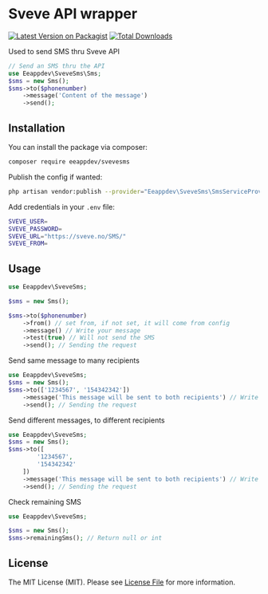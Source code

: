 # Sveve API wrapper

[![Latest Version on Packagist](https://img.shields.io/packagist/v/eeappdev/svevesms.svg?style=flat-square)](https://packagist.org/packages/eeappdev/svevesms)
[![Total Downloads](https://img.shields.io/packagist/dt/eeappdev/svevesms.svg?style=flat-square)](https://packagist.org/packages/eeappdev/svevesms)

Used to send SMS thru Sveve API

```php
// Send an SMS thru the API
use Eeappdev\SveveSms\Sms;
$sms = new Sms();
$sms->to($phonenumber)
    ->message('Content of the message')
    ->send();
```

## Installation

You can install the package via composer:

```bash
composer require eeappdev/svevesms
```

Publish the config if wanted:
```bash
php artisan vendor:publish --provider="Eeappdev\SveveSms\SmsServiceProvider" --tag="config"
```

Add credentials in your `.env` file:

```bash
SVEVE_USER=
SVEVE_PASSWORD=
SVEVE_URL="https://sveve.no/SMS/"
SVEVE_FROM=
```


## Usage

```php
use Eeappdev\SveveSms;

$sms = new Sms();

$sms->to($phonenumber)
    ->from() // set from, if not set, it will come from config
    ->message() // Write your message
    ->test(true) // Will not send the SMS
    ->send(); // Sending the request
```

Send same message to many recipients
```php
use Eeappdev\SveveSms;
$sms = new Sms();
$sms->to(['1234567', '154342342'])
    ->message('This message will be sent to both recipients') // Write your message
    ->send(); // Sending the request
```

Send different messages, to different recipients
```php
use Eeappdev\SveveSms;
$sms = new Sms();
$sms->to([
        '1234567', 
        '154342342'
    ])
    ->message('This message will be sent to both recipients') // Write your message
    ->send(); // Sending the request
```

Check remaining SMS
```php
use Eeappdev\SveveSms;

$sms = new Sms();
$sms->remainingSms(); // Return null or int
```

## License

The MIT License (MIT). Please see [License File](LICENSE.md) for more information.
